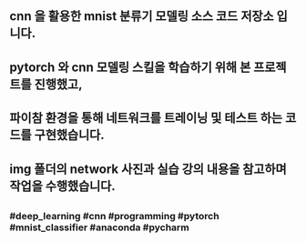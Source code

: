 ##
## cnn 을 활용한 mnist 분류기 모델링 소스 코드 저장소 입니다.
## pytorch 와 cnn 모델링 스킬을 학습하기 위해 본 프로젝트를 진행했고,
## 파이참 환경을 통해 네트워크를 트레이닝 및 테스트 하는 코드를 구현했습니다.
## img 폴더의 network 사진과 실습 강의 내용을 참고하며 작업을 수행했습니다.
##
### #deep_learning #cnn #programming #pytorch #mnist_classifier #anaconda #pycharm
##
